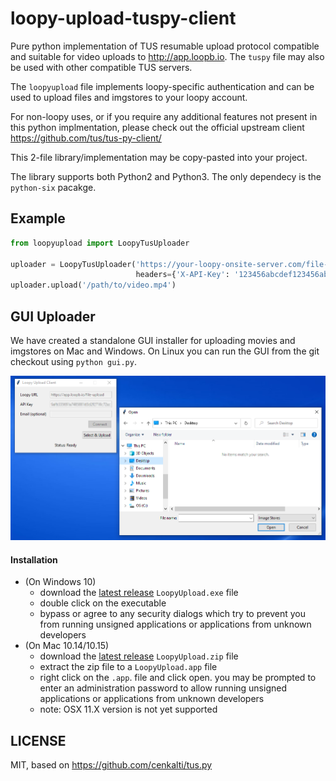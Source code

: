 # loopy-upload-tuspy-client

Pure python implementation of TUS resumable upload protocol compatible and suitable for video uploads to
http://app.loopb.io. The `tuspy` file may also be used with other compatible TUS servers.

The `loopyupload` file implements loopy-specific authentication and can be used to upload files and
imgstores to your loopy account.

For non-loopy uses, or if you require any additional features not present in this python implmentation,
please check out the official upstream client https://github.com/tus/tus-py-client/

This 2-file library/implementation may be copy-pasted into your project.

The library supports both Python2 and Python3. The only dependecy is the
`python-six` pacakge.

## Example

```python
from loopyupload import LoopyTusUploader

uploader = LoopyTusUploader('https://your-loopy-onsite-server.com/file-upload',
                            headers={'X-API-Key': '123456abcdef123456abcdef123456ab'})
uploader.upload('/path/to/video.mp4')

```

## GUI Uploader

We have created a standalone GUI installer for uploading movies and imgstores on Mac and Windows. On
Linux you can run the GUI from the git checkout using `python gui.py`.

![](screenshot.png)

#### Installation

* (On Windows 10)
  * download the [latest release](https://github.com/loopbio/loopy-upload-tuspy-client/releases) `LoopyUpload.exe` file
  * double click on the executable
  * bypass or agree to any security dialogs which try to prevent you from running unsigned
    applications or applications from unknown developers
* (On Mac 10.14/10.15)
  * download the [latest release](https://github.com/loopbio/loopy-upload-tuspy-client/releases) `LoopyUpload.zip` file
  * extract the zip file to a `LoopyUpload.app` file
  * right click on the `.app`. file and click open. you may be prompted to enter an
    administration password to allow running unsigned
    applications or applications from unknown developers
  * note: OSX 11.X version is not yet supported

## LICENSE
MIT, based on https://github.com/cenkalti/tus.py


